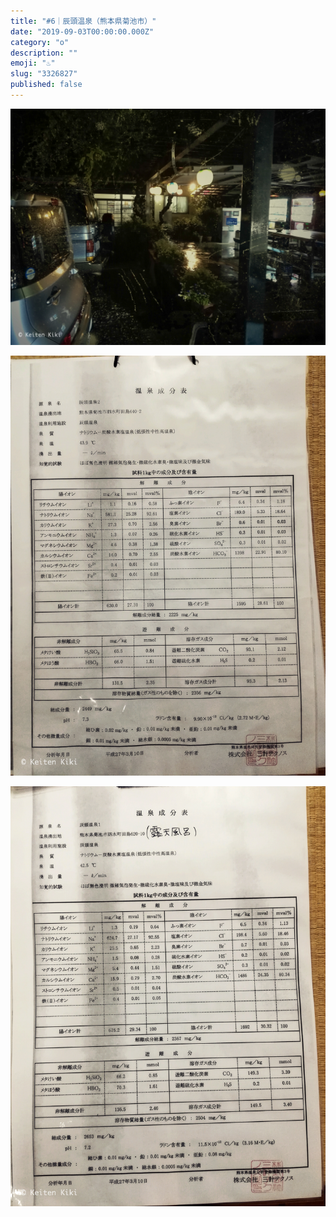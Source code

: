 ```yaml
---
title: "#6｜辰頭温泉（熊本県菊池市）"
date: "2019-09-03T00:00:00.000Z"
category: "o"
description: ""
emoji: "♨️"
slug: "3326827"
published: false
---
```


![♨](01.jpg)

![♨](02.jpg)

![♨](03.jpg)
